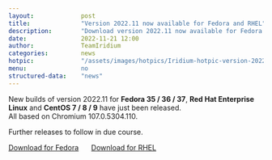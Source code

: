 ```yaml
---
layout: 			post
title:  			"Version 2022.11 now available for Fedora and RHEL"
description: 		"Download version 2022.11 now available for Fedora 35/36/37 and Red Hat Enterprise Linux 7/8/9."
date:	 			2022-11-21 12:00
author:				TeamIridium
categories:			news
hotpic:				"/assets/images/hotpics/Iridium-hotpic-version-2022-11-fedora-rhel.png"
menu: 				no
structured-data:	"news"
---
```

New builds of version 2022.11 for **Fedora 35 / 36 / 37**, **Red Hat Enterprise Linux** and **CentOS 7 / 8 / 9** have just been released.    
All based on Chromium 107.0.5304.110.    

Further releases to follow in due course.

<a style="margin-right:1.5em;" href="/downloads/fedora" class="button download" title="download Iridium Browser">Download for Fedora</a> <a href="/downloads/rhel" class="button download" title="download Iridium Browser">Download for RHEL</a>